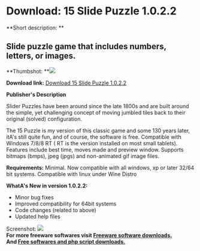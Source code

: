 # Download: 15 Slide Puzzle 1.0.2.2

**Short description: **

## Slide puzzle game that includes numbers, letters, or images.

  
**Thumbshot: **![](http://www.freewarefiles.com/screenshot/15slidepuzzle1_md.jpg)   
  
**Download link:** [Download 15 Slide Puzzle 1.0.2.2](http://freesoftwares.boysofts.com/15-Slide-Puzzle_program_97033.html)  
  

**Publisher's Description**  
  

Slider Puzzles have been around since the late 1800s and are built around the
simple, yet challenging concept of moving jumbled tiles back to their original
(solved) configuration.

The 15 Puzzle is my version of this classic game and some 130 years later,
itA's still quite fun, and of course, the software is free. Compatible with
Windows 7/8/8 RT ( RT is the version installed on most small tablets).
Features include best time, moves made and preview window. Supports bitmaps
(bmps), jpeg (jpgs) and non-animated gif image files.

**Requirements:** Minimal. Now compatible with all windows, xp or later 32/64 bit systems. Compatible with linux under Wine Distro

**WhatA's New in version 1.0.2.2:**

  * Minor bug fixes 
  * Improved compatibility for 64bit systems 
  * Code changes (related to above) 
  * Updated help files 

  
  
Screenshot: ![](http://www.freewarefiles.com/screenshot/15slidepuzzle1.jpg)  
**For more freeware softwares visit [Freeware software downloads.](http://freesoftwares.boysofts.com/)**   
**And [Free softwares and php script downloads.](http://www.boysofts.com/)**

